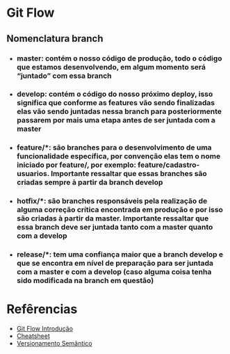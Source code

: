 # Git Flow

## Nomenclatura branch

- ### **master**: contém o nosso código de produção, todo o código que estamos desenvolvendo, em algum momento será “juntado” com essa branch

- ### **develop**: contém o código do nosso próximo deploy, isso significa que conforme as features vão sendo finalizadas elas vão sendo juntadas nessa branch para posteriormente passarem por mais uma etapa antes de ser juntada com a master

- ### **feature/\***: são branches para o desenvolvimento de uma funcionalidade específica, por convenção elas tem o nome iniciado por feature/, por exemplo: feature/cadastro-usuarios. Importante ressaltar que essas branches são criadas sempre à partir da branch develop

- ### **hotfix/\***: são branches responsáveis pela realização de alguma correção crítica encontrada em produção e por isso são criadas à partir da master. Importante ressaltar que essa branch deve ser juntada tanto com a master quanto com a develop

- ### **release/\***: tem uma confiança maior que a branch develop e que se encontra em nível de preparação para ser juntada com a master e com a develop (caso alguma coisa tenha sido modificada na branch em questão)

# Refêrencias

- [Git Flow Introdução](https://tableless.com.br/git-flow-introducao/)
- [Cheatsheet](https://danielkummer.github.io/git-flow-cheatsheet/index.pt_BR.html)
- [Versionamento Semântico](https://semver.org/lang/pt-BR/)
